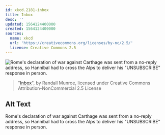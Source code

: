 ```yaml
---
id: xkcd.2181-inbox
title: Inbox
desc: ''
updated: 1564124400000
created: 1564124400000
sources:
  name: xkcd
  url: 'https://creativecommons.org/licenses/by-nc/2.5/'
  license: Creative Commons 2.5
---
```

![Rome's declaration of war against Carthage was sent from a no-reply address, so Hannibal had to cross the Alps to deliver his "UNSUBSCRIBE" response in person.](https://imgs.xkcd.com/comics/inbox.png)
> "[Inbox](https://xkcd.com/2181/)", by Randall Munroe, licensed under Creative Commons Attribution-NonCommercial 2.5 License

## Alt Text
Rome's declaration of war against Carthage was sent from a no-reply address, so Hannibal had to cross the Alps to deliver his "UNSUBSCRIBE" response in person.

